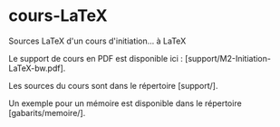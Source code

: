 # cours-LaTeX
Sources LaTeX d'un cours d'initiation... à LaTeX

Le support de cours en PDF est disponible ici : [support/M2-Initiation-LaTeX-bw.pdf].

Les sources du cours sont dans le répertoire [support/].

Un exemple pour un mémoire est disponible dans le répertoire [gabarits/memoire/].


